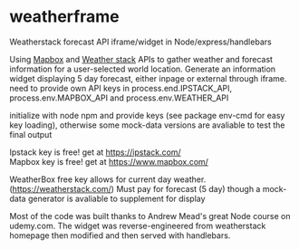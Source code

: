 # weatherframe
Weatherstack forecast API iframe/widget in Node/express/handlebars


Using [Mapbox](https://www.mapbox.com/) and [Weather stack](https://weatherstack.com/) APIs to gather weather and forecast information for a user-selected world location. Generate an information widget displaying 5 day forecast, either inpage or external through iframe.
need to provide own API keys in process.end.IPSTACK_API, process.env.MAPBOX_API and process.env.WEATHER_API

initialize with node npm and provide keys (see package env-cmd for easy key loading), otherwise some mock-data versions are avaliable to test the final output

Ipstack key is free! get at https://ipstack.com/  
Mapbox key is free! get at https://www.mapbox.com/  

WeatherBox free key allows for current day weather. (https://weatherstack.com/) Must pay for forecast (5 day) though a mock-data generator is avaliable to supplement for display 

Most of the code was built thanks to Andrew Mead's great Node course on udemy.com.
The widget was reverse-engineered from weatherstack homepage then modified and then served with handlebars.
